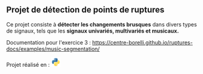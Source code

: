 ## Projet de détection de points de ruptures

Ce projet consiste à **détecter les changements brusques** dans divers types de signaux, tels que les **signaux univariés, multivariés et musicaux.**

Documentation pour l'exercice 3 : https://centre-borelli.github.io/ruptures-docs/examples/music-segmentation/

Projet réalisé en : <a href="https://www.python.org"  rel="noreferrer"> <img src="https://raw.githubusercontent.com/devicons/devicon/master/icons/python/python-original.svg" alt="python" width="25" height="25"/></a>
